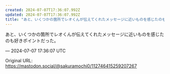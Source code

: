 ```yaml
---
created: 2024-07-07T17:36:07.992Z
updated: 2024-07-07T17:36:07.992Z
title: "あと、いくつかの箇所でレオくんが伝えてくれたメッセージに近いものを感じたのも好きポイントだった。[...]"
---
```


<p>あと、いくつかの箇所でレオくんが伝えてくれたメッセージに近いものを感じたのも好きポイントだった。</p>

&mdash; 2024-07-07 17:36:07 UTC

Original URL: https://mastodon.social/@sakuramochi0/112746415259207267
